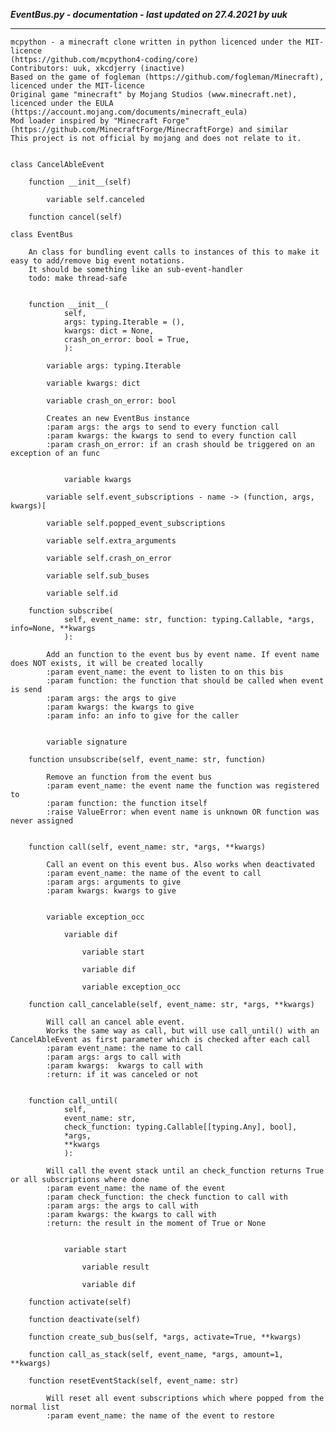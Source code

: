 ***EventBus.py - documentation - last updated on 27.4.2021 by uuk***
___

    mcpython - a minecraft clone written in python licenced under the MIT-licence 
    (https://github.com/mcpython4-coding/core)
    Contributors: uuk, xkcdjerry (inactive)
    Based on the game of fogleman (https://github.com/fogleman/Minecraft), licenced under the MIT-licence
    Original game "minecraft" by Mojang Studios (www.minecraft.net), licenced under the EULA
    (https://account.mojang.com/documents/minecraft_eula)
    Mod loader inspired by "Minecraft Forge" (https://github.com/MinecraftForge/MinecraftForge) and similar
    This project is not official by mojang and does not relate to it.


    class CancelAbleEvent

        function __init__(self)

            variable self.canceled

        function cancel(self)

    class EventBus
        
        An class for bundling event calls to instances of this to make it easy to add/remove big event notations.
        It should be something like an sub-event-handler
        todo: make thread-safe


        function __init__(
                self,
                args: typing.Iterable = (),
                kwargs: dict = None,
                crash_on_error: bool = True,
                ):

            variable args: typing.Iterable

            variable kwargs: dict

            variable crash_on_error: bool
            
            Creates an new EventBus instance
            :param args: the args to send to every function call
            :param kwargs: the kwargs to send to every function call
            :param crash_on_error: if an crash should be triggered on an exception of an func


                variable kwargs

            variable self.event_subscriptions - name -> (function, args, kwargs)[

            variable self.popped_event_subscriptions

            variable self.extra_arguments

            variable self.crash_on_error

            variable self.sub_buses

            variable self.id

        function subscribe(
                self, event_name: str, function: typing.Callable, *args, info=None, **kwargs
                ):
            
            Add an function to the event bus by event name. If event name does NOT exists, it will be created locally
            :param event_name: the event to listen to on this bis
            :param function: the function that should be called when event is send
            :param args: the args to give
            :param kwargs: the kwargs to give
            :param info: an info to give for the caller


            variable signature

        function unsubscribe(self, event_name: str, function)
            
            Remove an function from the event bus
            :param event_name: the event name the function was registered to
            :param function: the function itself
            :raise ValueError: when event name is unknown OR function was never assigned


        function call(self, event_name: str, *args, **kwargs)
            
            Call an event on this event bus. Also works when deactivated
            :param event_name: the name of the event to call
            :param args: arguments to give
            :param kwargs: kwargs to give


            variable exception_occ

                variable dif

                    variable start

                    variable dif

                    variable exception_occ

        function call_cancelable(self, event_name: str, *args, **kwargs)
            
            Will call an cancel able event.
            Works the same way as call, but will use call_until() with an CancelAbleEvent as first parameter which is checked after each call
            :param event_name: the name to call
            :param args: args to call with
            :param kwargs:  kwargs to call with
            :return: if it was canceled or not


        function call_until(
                self,
                event_name: str,
                check_function: typing.Callable[[typing.Any], bool],
                *args,
                **kwargs
                ):
            
            Will call the event stack until an check_function returns True or all subscriptions where done
            :param event_name: the name of the event
            :param check_function: the check function to call with
            :param args: the args to call with
            :param kwargs: the kwargs to call with
            :return: the result in the moment of True or None


                variable start

                    variable result

                    variable dif

        function activate(self)

        function deactivate(self)

        function create_sub_bus(self, *args, activate=True, **kwargs)

        function call_as_stack(self, event_name, *args, amount=1, **kwargs)

        function resetEventStack(self, event_name: str)
            
            Will reset all event subscriptions which where popped from the normal list
            :param event_name: the name of the event to restore
